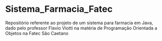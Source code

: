 # Sistema_Farmacia_Fatec

Repositório referente ao projeto de um sistema para farmacia em Java, dado pelo professor Flavio Viotti na matéria de Programação Orientada a Objetos na Fatec São Caetano
